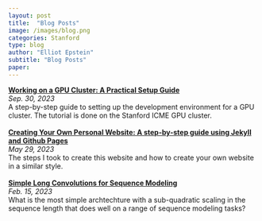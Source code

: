 ```yaml
---
layout: post
title:  "Blog Posts"
image: /images/blog.png
categories: Stanford
type: blog
author: "Elliot Epstein"
subtitle: "Blog Posts"
paper: 
---
```

[**Working on a GPU Cluster: A Practical Setup Guide**](https://github.com/Elliotepsteino/ICME-cluster-onboarding) <br>
*Sep. 30, 2023* <br>
A step-by-step guide to setting up the development environment for a GPU cluster. The tutorial is done on the Stanford ICME GPU cluster.
<br>
<br>
[**Creating Your Own Personal Website: A step-by-step guide using Jekyll and Github Pages**](https://github.com/Elliotepsteino/Elliotepsteino.github.io) <br>
*May 29, 2023* <br>
The steps I took to create this website and how to create your own website in a similar style.
<br>
<br>
[**Simple Long Convolutions for Sequence Modeling**](https://hazyresearch.stanford.edu/blog/2023-02-15-long-convs) <br>
*Feb. 15, 2023* <br>
What is the most simple archtechture with a sub-quadratic scaling in the sequence length that does well on a range of sequence modeling tasks?
<br>
<!--
<br>
[**Test**](./blog_posts/test.html) <br>
*Feb. 15, 2023* <br>
Description...
<br>
<br>
-->
